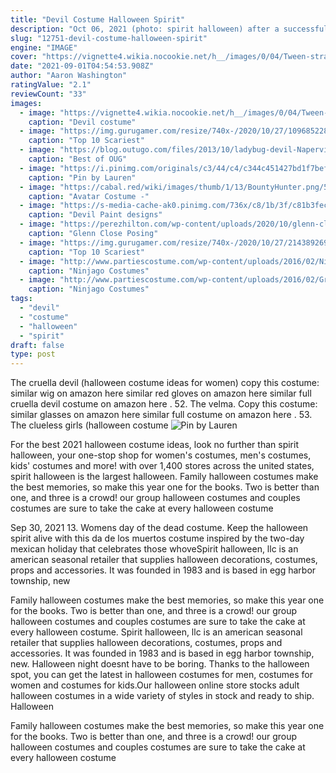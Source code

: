 ```yaml
---
title: "Devil Costume Halloween Spirit"
description: "Oct 06, 2021 (photo: spirit halloween) after a successful collaboration last halloween, we wanted to go big and bold with our dunkin' costume lineup this year and are excited to unveil two new ways"
slug: "12751-devil-costume-halloween-spirit"
engine: "IMAGE"
cover: "https://vignette4.wikia.nocookie.net/h__/images/0/04/Tween-strangelings-devil-costume.jpg/revision/latest?cb=20151101003147&path-prefix=halloween"
date: "2021-09-01T04:54:53.908Z"
author: "Aaron Washington"
ratingValue: "2.1"
reviewCount: "33"
images:
  - image: "https://vignette4.wikia.nocookie.net/h__/images/0/04/Tween-strangelings-devil-costume.jpg/revision/latest?cb=20151101003147&path-prefix=halloween"
    caption: "Devil costume"
  - image: "https://img.gurugamer.com/resize/740x-/2020/10/27/10968522801603273568-e62e.jpg"
    caption: "Top 10 Scariest"
  - image: "https://blog.outugo.com/files/2013/10/ladybug-devil-Naperville-dogs-in-Halloween-costumes.jpg"
    caption: "Best of OUG"
  - image: "https://i.pinimg.com/originals/c3/44/c4/c344c451427bd1f7bef01537b53646b0.jpg"
    caption: "Pin by Lauren"
  - image: "https://cabal.red/wiki/images/thumb/1/13/BountyHunter.png/500px-BountyHunter.png"
    caption: "Avatar Costume -"
  - image: "https://s-media-cache-ak0.pinimg.com/736x/c8/1b/3f/c81b3fec9e5537d9e55bc89981925c8d.jpg"
    caption: "Devil Paint designs"
  - image: "https://perezhilton.com/wp-content/uploads/2020/10/glenn-close-cruella-de-vil.gif"
    caption: "Glenn Close Posing"
  - image: "https://img.gurugamer.com/resize/740x-/2020/10/27/21438926901603273475-6a70.jpg"
    caption: "Top 10 Scariest"
  - image: "http://www.partiescostume.com/wp-content/uploads/2016/02/Ninjago-Costume-Zane.jpg"
    caption: "Ninjago Costumes"
  - image: "http://www.partiescostume.com/wp-content/uploads/2016/02/Green-Ninjago-Costume.jpg"
    caption: "Ninjago Costumes"
tags:
  - "devil"
  - "costume"
  - "halloween"
  - "spirit"
draft: false
type: post
---
```


The cruella devil (halloween costume ideas for women) copy this costume: similar wig on amazon here  similar red gloves on amazon here  similar full cruella devil costume on amazon here . 52. The velma. Copy this costume: similar glasses on amazon here  similar full costume on amazon here . 53. The clueless girls (halloween costume
![Pin by Lauren](https://i.pinimg.com/originals/c3/44/c4/c344c451427bd1f7bef01537b53646b0.jpg "Pin by Lauren")

For the best 2021 halloween costume ideas, look no further than spirit halloween, your one-stop shop for women&#39;s costumes, men&#39;s costumes, kids&#39; costumes and more! with over 1,400 stores across the united states, spirit halloween is the largest halloween. Family halloween costumes make the best memories, so make this year one for the books. Two is better than one, and three is a crowd! our group halloween costumes and couples costumes are sure to take the cake at every halloween costume
<!--inArticleAds-->

<!--galleryOne-->

Sep 30, 2021 13. Womens day of the dead costume. Keep the halloween spirit alive with this da de los muertos costume inspired by the two-day mexican holiday that celebrates those whoveSpirit halloween, llc is an american seasonal retailer that supplies halloween decorations, costumes, props and accessories. It was founded in 1983 and is based in egg harbor township, new
<!--inArticleAds-->

<!--galleryTwo-->

Family halloween costumes make the best memories, so make this year one for the books. Two is better than one, and three is a crowd! our group halloween costumes and couples costumes are sure to take the cake at every halloween costume. Spirit halloween, llc is an american seasonal retailer that supplies halloween decorations, costumes, props and accessories. It was founded in 1983 and is based in egg harbor township, new. Halloween night doesnt have to be boring. Thanks to the halloween spot, you can get the latest in halloween costumes for men, costumes for women and costumes for kids.Our halloween online store stocks adult halloween costumes in a wide variety of styles in stock and ready to ship. Halloween
<!--galleryThree-->

Family halloween costumes make the best memories, so make this year one for the books. Two is better than one, and three is a crowd! our group halloween costumes and couples costumes are sure to take the cake at every halloween costume